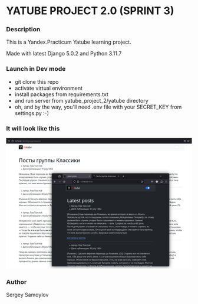 # YATUBE PROJECT 2.0 (SPRINT 3)

### Description
This is a Yandex.Practicum Yatube learning project.

Made with latest Django 5.0.2 and Python 3.11.7

### Launch in Dev mode
- git clone this repo
- activate virtual environment
- install packages from requirements.txt
- and run server from yatube_project_2/yatube directory
- oh, and by the way, you'll need .env file with your SECRET_KEY from
  settings.py :-)

### It will look like this
![YaTube project from Sprint-3](yatube/static/img/yatube_sprint_3.png)

### Author
Sergey Samoylov
